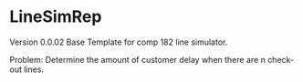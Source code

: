 # LineSimRep
Version 0.0.02
Base Template for comp 182 line simulator.

Problem: 
Determine the amount of customer delay when there are n check-out lines.
